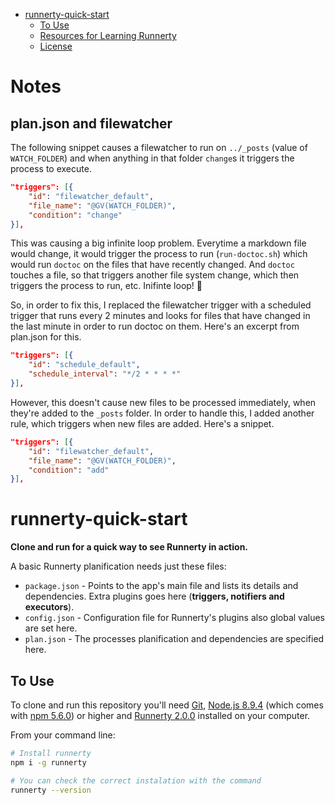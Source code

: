 <!-- START doctoc generated TOC please keep comment here to allow auto update -->
<!-- DON'T EDIT THIS SECTION, INSTEAD RE-RUN doctoc TO UPDATE -->


- [runnerty-quick-start](#runnerty-quick-start)
  - [To Use](#to-use)
  - [Resources for Learning Runnerty](#resources-for-learning-runnerty)
  - [License](#license)

<!-- END doctoc generated TOC please keep comment here to allow auto update -->

# Notes

## plan.json and filewatcher

The following snippet causes a filewatcher to run on `../_posts` (value of 
`WATCH_FOLDER`) and when anything in that folder `change`s it triggers the
process to execute.
```json
"triggers": [{
    "id": "filewatcher_default",
    "file_name": "@GV(WATCH_FOLDER)",
    "condition": "change"
}],
```

This was causing a big infinite loop problem. Everytime a markdown file would
change, it would trigger the process to run (`run-doctoc.sh`) which would
run `doctoc` on the files that have recently changed. And `doctoc` touches
a file, so that triggers another file system change, which then triggers the
process to run, etc. Inifinte loop! 🤯

So, in order to fix this, I replaced the filewatcher trigger with a scheduled
trigger that runs every 2 minutes and looks for files that have changed in the
last minute in order to run doctoc on them. Here's an excerpt from plan.json
for this.

```json
"triggers": [{
    "id": "schedule_default",
    "schedule_interval": "*/2 * * * *"
}],
```

However, this doesn't cause new files to be processed immediately, when they're
added to the `_posts` folder. In order to handle this, I added another rule, which
triggers when new files are added. Here's a snippet.

```json
"triggers": [{
    "id": "filewatcher_default",
    "file_name": "@GV(WATCH_FOLDER)",
    "condition": "add"
}],
```

# runnerty-quick-start

**Clone and run for a quick way to see Runnerty in action.**

A basic Runnerty planification needs just these files:

- `package.json` - Points to the app's main file and lists its details and dependencies. Extra plugins goes here (**triggers, notifiers and executors**).
- `config.json` - Configuration file for Runnerty's plugins also global values are set here.
- `plan.json` - The processes planification and dependencies are specified here.

## To Use

To clone and run this repository you'll need [Git](https://git-scm.com), [Node.js 8.9.4](https://nodejs.org/en/download/) (which comes with [npm 5.6.0](http://npmjs.com)) or higher and [Runnerty 2.0.0](https://github.com/runnerty/runnerty) installed on your computer.

From your command line:

```bash
# Install runnerty
npm i -g runnerty

# You can check the correct instalation with the command  
runnerty --version
```